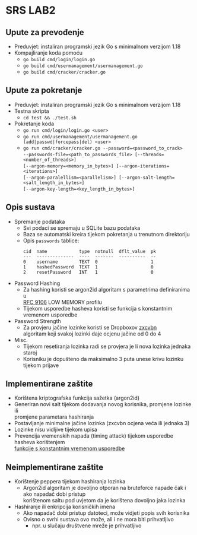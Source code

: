 # SRS LAB2

## Upute za prevođenje
* Preduvjet: instaliran programski jezik Go s minimalnom verzijom 1.18
* Kompajliranje koda pomoću
  * `go build cmd/login/login.go `
  * `go build cmd/usermanagement/usermanagement.go`
  * `go build cmd/cracker/cracker.go`

## Upute za pokretanje
* Preduvjet: instaliran programski jezik Go s minimalnom verzijom 1.18
* Testna skripta
  * `cd test && ./test.sh`
* Pokretanje koda
  * `go run cmd/login/login.go <user>`
  * `go run cmd/usermanagement/usermanagement.go (add|passwd|forcepass|del) <user>`
  * `go run cmd/cracker/cracker.go --password=<password_to_crack>`  
  `--passwords-file=<path_to_passwords_file> [--threads=<number_of_threads>]`  
  `[--argon-memory=<memory_in_bytes>] [--argon-iterations=<iterations>]`  
  `[--argon-paralellism=<parallelism>] [--argon-salt-length=<salt_length_in_bytes>]`  
  `[--argon-key-length=<key_length_in_bytes>]`  

## Opis sustava
* Spremanje podataka
  * Svi podaci se spremaju u SQLite bazu podataka
  * Baza se automatski kreira tijekom pokretanja u trenutnom direktoriju
  * Opis `passwords` tablice:
    ```
    cid  name            type  notnull  dflt_value  pk
    ---  --------------  ----  -------  ----------  --
    0    username        TEXT  0                    1
    1    hashedPassword  TEXT  1                    0
    2    resetPassword   INT   1                    0
    ```
* Password Hashing
  * Za hashing koristi se argon2id algoritam s parametrima definiranima u  
  [RFC 9106](https://www.rfc-editor.org/info/rfc9106) LOW MEMORY profilu
  * Tijekom usporedbe hasheva koristi se funkcija s konstantnim vremenom usporedbe
* Password Strength
  * Za provjeru jačine lozinke koristi se Dropboxov [zxcvbn](https://github.com/dropbox/zxcvbn)  
  algoritam koji svakoj lozinki daje ocjenu jačine od 0 do 4
* Misc.
  * Tijekom resetiranja lozinka radi se provjera je li nova lozinka jednaka staroj
  * Korisniku je dopušteno da maksimalno 3 puta unese krivu lozinku tijekom prijave

## Implementirane zaštite
* Korištena kriptografska funkcija sažetka (argon2id)
* Generiran novi salt tijekom dodavanja novog korisnika, promjene lozinke ili  
promjene parametara hashiranja
* Postavljanje minimalne jačine lozinka (zxcvbn ocjena veća ili jednaka 3)
* Lozinke nisu vidljive tijekom upisa
* Prevencija vremenskih napada (timing attack) tijekom usporedbe hasheva korištenjem  
[funkcije s konstantnim vremenom usporedbe](https://pkg.go.dev/crypto/subtle#ConstantTimeCompare)

## Neimplementirane zaštite
* Korištenje peppera tijekom hashiranja lozinka
  * Argon2id algoritam je dovoljno otporan na bruteforce napade čak i ako napadač dobi pristup  
  korištenom saltu pod uvjetom da je korištena dovoljno jaka lozinka
* Hashiranje ili enkripcija korisničkih imena
  * Ako napadač dobi pristup datoteci, može vidjeti popis svih korisnika
  * Ovisno o svrhi sustava ovo može, ali i ne mora biti prihvatljivo
    * npr. u slučaju društvene mreže je prihvatljivo
